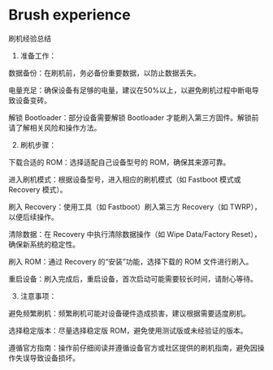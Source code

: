 # Brush experience
刷机经验总结

1. 准备工作：

数据备份：在刷机前，务必备份重要数据，以防止数据丢失。

电量充足：确保设备有足够的电量，建议在50%以上，以避免刷机过程中断电导致设备变砖。

解锁 Bootloader：部分设备需要解锁 Bootloader 才能刷入第三方固件。解锁前请了解相关风险和操作方法。



2. 刷机步骤：

下载合适的 ROM：选择适配自己设备型号的 ROM，确保其来源可靠。

进入刷机模式：根据设备型号，进入相应的刷机模式（如 Fastboot 模式或 Recovery 模式）。

刷入 Recovery：使用工具（如 Fastboot）刷入第三方 Recovery（如 TWRP），以便后续操作。

清除数据：在 Recovery 中执行清除数据操作（如 Wipe Data/Factory Reset），确保新系统的稳定性。

刷入 ROM：通过 Recovery 的“安装”功能，选择下载的 ROM 文件进行刷入。

重启设备：刷入完成后，重启设备，首次启动可能需要较长时间，请耐心等待。



3. 注意事项：

避免频繁刷机：频繁刷机可能对设备硬件造成损害，建议根据需要适度刷机。

选择稳定版本：尽量选择稳定版 ROM，避免使用测试版或未经验证的版本。

遵循官方指南：操作前仔细阅读并遵循设备官方或社区提供的刷机指南，避免因操作失误导致设备损坏。
